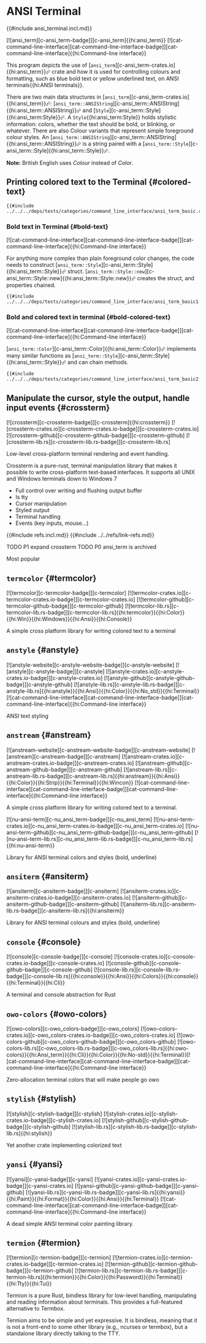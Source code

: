 # ANSI Terminal

{{#include ansi_terminal.incl.md}}

[![ansi_term][c-ansi_term-badge]][c-ansi_term]{{hi:ansi_term}} [![cat-command-line-interface][cat-command-line-interface-badge]][cat-command-line-interface]{{hi:Command-line interface}}

This program depicts the use of [`ansi_term`][c-ansi_term-crates.io]{{hi:ansi_term}}⮳ crate and how it is used for controlling colours and formatting, such as blue bold text or yellow underlined text, on ANSI terminals{{hi:ANSI terminals}}.

There are two main data structures in [`ansi_term`][c-ansi_term-crates.io]{{hi:ansi_term}}⮳: [`ansi_term::ANSIString`][c-ansi_term::ANSIString]{{hi:ansi_term::ANSIString}}⮳ and [`Style`][c-ansi_term::Style]{{hi:ansi_term:Style}}⮳. A `Style`{{hi:ansi_term:Style}} holds stylistic information: colors, whether the text should be bold, or blinking, or whatever. There are also Colour variants that represent simple foreground colour styles. An [`ansi_term::ANSIString`][c-ansi_term::ANSIString]{{hi:ansi_term::ANSIString}}⮳ is a string paired with a [`ansi_term::Style`][c-ansi_term::Style]{{hi:ansi_term::Style}}⮳.

**Note:** British English uses *Colour* instead of *Color*.

## Printing colored text to the Terminal {#colored-text}

```rust,editable
{{#include ../../../deps/tests/categories/command_line_interface/ansi_term_basic.rs:example}}
```

### Bold text in Terminal {#bold-text}

[![cat-command-line-interface][cat-command-line-interface-badge]][cat-command-line-interface]{{hi:Command-line interface}}

For anything more complex than plain foreground color changes, the code needs to construct [`ansi_term::Style`][c-ansi_term::Style]{{hi:ansi_term::Style}}⮳ struct. [`ansi_term::Style::new`][c-ansi_term::Style::new]{{hi:ansi_term::Style::new}}⮳ creates the struct, and properties chained.

```rust,editable
{{#include ../../../deps/tests/categories/command_line_interface/ansi_term_basic1.rs:example}}
```

### Bold and colored text in terminal {#bold-colored-text}

[![cat-command-line-interface][cat-command-line-interface-badge]][cat-command-line-interface]{{hi:Command-line interface}}

[`ansi_term::Color`][c-ansi_term::Color]{{hi:ansi_term::Color}}⮳ implements many similar functions as [`ansi_term::Style`][c-ansi_term::Style]{{hi:ansi_term::Style}}⮳ and can chain methods.

```rust,editable
{{#include ../../../deps/tests/categories/command_line_interface/ansi_term_basic2.rs:example}}
```

## Manipulate the cursor, style the output, handle input events {#crossterm}

[![crossterm][c-crossterm-badge]][c-crossterm]{{hi:crossterm}}
[![crossterm-crates.io][c-crossterm-crates.io-badge]][c-crossterm-crates.io]
[![crossterm-github][c-crossterm-github-badge]][c-crossterm-github]
[![crossterm-lib.rs][c-crossterm-lib.rs-badge]][c-crossterm-lib.rs]

Low-level cross-platform terminal rendering and event handling.

Crossterm is a pure-rust, terminal manipulation library that makes it possible to write cross-platform text-based interfaces. It supports all UNIX and Windows terminals down to Windows 7

- Full control over writing and flushing output buffer
- Is tty
- Cursor manipulation
- Styled output
- Terminal handling
- Events (key inputs, mouse...)

{{#include refs.incl.md}}
{{#include ../../refs/link-refs.md}}

<div class="hidden">
TODO P1 expand crossterm
TODO P0 ansi_term is archived

Most popular

## `termcolor` {#termcolor}

[![termcolor][c-termcolor-badge]][c-termcolor] [![termcolor-crates.io][c-termcolor-crates.io-badge]][c-termcolor-crates.io] [![termcolor-github][c-termcolor-github-badge]][c-termcolor-github] [![termcolor-lib.rs][c-termcolor-lib.rs-badge]][c-termcolor-lib.rs]{{hi:termcolor}}{{hi:Color}}{{hi:Win}}{{hi:Windows}}{{hi:Ansi}}{{hi:Console}}

A simple cross platform library for writing colored text to a terminal

## `anstyle` {#anstyle}

[![anstyle-website][c-anstyle-website-badge]][c-anstyle-website] [![anstyle][c-anstyle-badge]][c-anstyle] [![anstyle-crates.io][c-anstyle-crates.io-badge]][c-anstyle-crates.io] [![anstyle-github][c-anstyle-github-badge]][c-anstyle-github] [![anstyle-lib.rs][c-anstyle-lib.rs-badge]][c-anstyle-lib.rs]{{hi:anstyle}}{{hi:Ansi}}{{hi:Color}}{{hi:No_std}}{{hi:Terminal}} [![cat-command-line-interface][cat-command-line-interface-badge]][cat-command-line-interface]{{hi:Command-line interface}}

ANSI text styling

## `anstream` {#anstream}

[![anstream-website][c-anstream-website-badge]][c-anstream-website] [![anstream][c-anstream-badge]][c-anstream] [![anstream-crates.io][c-anstream-crates.io-badge]][c-anstream-crates.io] [![anstream-github][c-anstream-github-badge]][c-anstream-github] [![anstream-lib.rs][c-anstream-lib.rs-badge]][c-anstream-lib.rs]{{hi:anstream}}{{hi:Ansi}}{{hi:Color}}{{hi:Strip}}{{hi:Terminal}}{{hi:Wincon}} [![cat-command-line-interface][cat-command-line-interface-badge]][cat-command-line-interface]{{hi:Command-line interface}}

A simple cross platform library for writing colored text to a terminal.

[![nu-ansi-term][c-nu_ansi_term-badge]][c-nu_ansi_term] [![nu-ansi-term-crates.io][c-nu_ansi_term-crates.io-badge]][c-nu_ansi_term-crates.io] [![nu-ansi-term-github][c-nu_ansi_term-github-badge]][c-nu_ansi_term-github] [![nu-ansi-term-lib.rs][c-nu_ansi_term-lib.rs-badge]][c-nu_ansi_term-lib.rs]{{hi:nu-ansi-term}}

Library for ANSI terminal colors and styles (bold, underline)

## `ansiterm` {#ansiterm}

[![ansiterm][c-ansiterm-badge]][c-ansiterm] [![ansiterm-crates.io][c-ansiterm-crates.io-badge]][c-ansiterm-crates.io] [![ansiterm-github][c-ansiterm-github-badge]][c-ansiterm-github] [![ansiterm-lib.rs][c-ansiterm-lib.rs-badge]][c-ansiterm-lib.rs]{{hi:ansiterm}}

Library for ANSI terminal colours and styles (bold, underline)

## `console` {#console}

[![console][c-console-badge]][c-console] [![console-crates.io][c-console-crates.io-badge]][c-console-crates.io] [![console-github][c-console-github-badge]][c-console-github] [![console-lib.rs][c-console-lib.rs-badge]][c-console-lib.rs]{{hi:console}}{{hi:Ansi}}{{hi:Colors}}{{hi:console}}{{hi:Terminal}}{{hi:Cli}}

A terminal and console abstraction for Rust

## `owo-colors` {#owo-colors}

[![owo-colors][c-owo_colors-badge]][c-owo_colors] [![owo-colors-crates.io][c-owo_colors-crates.io-badge]][c-owo_colors-crates.io] [![owo-colors-github][c-owo_colors-github-badge]][c-owo_colors-github] [![owo-colors-lib.rs][c-owo_colors-lib.rs-badge]][c-owo_colors-lib.rs]{{hi:owo-colors}}{{hi:Ansi_term}}{{hi:Cli}}{{hi:Color}}{{hi:No-std}}{{hi:Terminal}}[![cat-command-line-interface][cat-command-line-interface-badge]][cat-command-line-interface]{{hi:Command-line interface}}

Zero-allocation terminal colors that will make people go owo

## `stylish` {#stylish}

[![stylish][c-stylish-badge]][c-stylish] [![stylish-crates.io][c-stylish-crates.io-badge]][c-stylish-crates.io] [![stylish-github][c-stylish-github-badge]][c-stylish-github] [![stylish-lib.rs][c-stylish-lib.rs-badge]][c-stylish-lib.rs]{{hi:stylish}}

Yet another crate implementing colorized text

## `yansi` {#yansi}

[![yansi][c-yansi-badge]][c-yansi] [![yansi-crates.io][c-yansi-crates.io-badge]][c-yansi-crates.io] [![yansi-github][c-yansi-github-badge]][c-yansi-github] [![yansi-lib.rs][c-yansi-lib.rs-badge]][c-yansi-lib.rs]{{hi:yansi}}{{hi:Paint}}{{hi:Format}}{{hi:Color}}{{hi:Ansi}}{{hi:Terminal}} [![cat-command-line-interface][cat-command-line-interface-badge]][cat-command-line-interface]{{hi:Command-line interface}}

A dead simple ANSI terminal color painting library.

## `termion` {#termion}

[![termion][c-termion-badge]][c-termion] [![termion-crates.io][c-termion-crates.io-badge]][c-termion-crates.io] [![termion-github][c-termion-github-badge]][c-termion-github] [![termion-lib.rs][c-termion-lib.rs-badge]][c-termion-lib.rs]{{hi:termion}}{{hi:Color}}{{hi:Password}}{{hi:Terminal}}{{hi:Tty}}{{hi:Tui}}

Termion is a pure Rust, bindless library for low-level handling, manipulating and reading information about terminals. This provides a full-featured alternative to Termbox.

Termion aims to be simple and yet expressive. It is bindless, meaning that it is not a front-end to some other library (e.g., ncurses or termbox), but a standalone library directly talking to the TTY.

</div>
